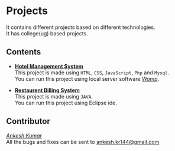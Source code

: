 # Projects

It contains different projects based on different technologies.  
It has college(ug) based projects.

Contents
---
* [**Hotel Management System**](https://github.com/Ankesh11/Projects/tree/master/Hotel%20Management%20System)    
  This project is made using `HTML`, `CSS`, `JavaScript`, `Php` and `Mysql`.  
  You can run this project using local server software [*Wamp*](http://www.wampserver.com/en/).

* [**Restaurent Billing System**](https://github.com/Ankesh11/Projects/tree/master/Restaurant%20Billing%20System)  
  This project is made using `JAVA`.  
  You can run this project using Eclipse ide.

Contributor
---
[*Ankesh Kumar*](https://www.linkedin.com/in/ankesh-kumar-32b3a1b6/)  
All the bugs and fixes can be sent to ankesh.kr144@gmail.com

